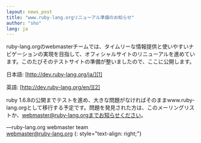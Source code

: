 ```yaml
---
layout: news_post
title: "www.ruby-lang.orgリニューアル準備のお知らせ"
author: "sho"
lang: ja
---
```


ruby-lang.orgのwebmasterチームでは、タイムリーな情報提供と使いやすいナビゲーションの実現を目指して、オフィシャルサイトのリニューアルを進めています。このたびそのテストサイトの準備が整いましたので、ここに公開します。

日本語: [http://dev.ruby-lang.org/ja/][1]

英語: [http://dev.ruby-lang.org/en/][2]

ruby
1.6.8の公開までテストを進め、大きな問題がなければそのままwww.ruby-lang.orgとして移行する予定です。問題を発見された方は、このメーリングリストか、webmaster@ruby-lang.orgまでお知らせください。

—ruby-lang.org webmaster team  
[webmaster@ruby-lang.org](mailto:webmaster@ruby-lang.org)
{: style="text-align: right;"}



[1]: http://dev.ruby-lang.org/ja/
[2]: http://dev.ruby-lang.org/en/
